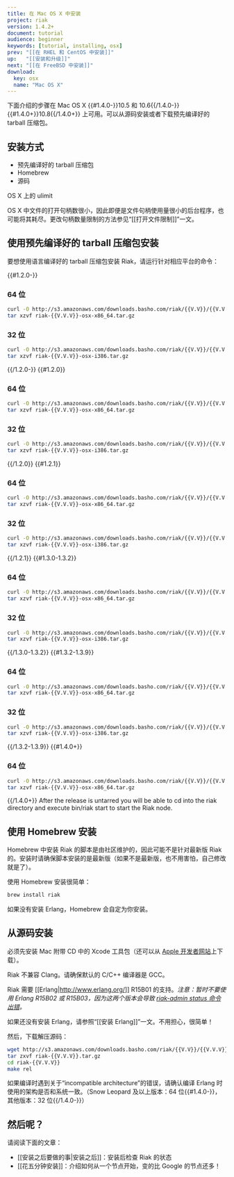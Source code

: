 ```yaml
---
title: 在 Mac OS X 中安装
project: riak
version: 1.4.2+
document: tutorial
audience: beginner
keywords: [tutorial, installing, osx]
prev: "[[在 RHEL 和 CentOS 中安装]]"
up:   "[[安装和升级]]"
next: "[[在 FreeBSD 中安装]]"
download:
  key: osx
  name: "Mac OS X"
---
```


下面介绍的步骤在 Mac OS X {{#1.4.0-}}10.5 和 10.6{{/1.4.0-}}{{#1.4.0+}}10.8{{/1.4.0+}} 上可用。可以从源码安装或者下载预先编译好的 tarball 压缩包。

## 安装方式

* 预先编译好的 tarball 压缩包
* Homebrew
* 源码

<div class="note">
<div class="title">OS X 上的 ulimit</div>

OS X 中文件的打开句柄数很小，因此即便是文件句柄使用量很小的后台程序，也可能将其耗尽。更改句柄数量限制的方法参见“[[打开文件限制]]”一文。
</div>

## 使用预先编译好的 tarball 压缩包安装

要想使用语言编译好的 tarball 压缩包安装 Riak，请运行针对相应平台的命令：

{{#1.2.0-}}

### 64 位

```bash
curl -O http://s3.amazonaws.com/downloads.basho.com/riak/{{V.V}}/{{V.V.V}}/riak-{{V.V}}-osx-x86_64.tar.gz
tar xzvf riak-{{V.V.V}}-osx-x86_64.tar.gz
```

### 32 位

```bash
curl -O http://s3.amazonaws.com/downloads.basho.com/riak/{{V.V}}/{{V.V.V}}/riak-{{V.V.V}}-osx-i386.tar.gz
tar xzvf riak-{{V.V.V}}-osx-i386.tar.gz
```

{{/1.2.0-}}
{{#1.2.0}}

### 64 位

```bash
curl -O http://s3.amazonaws.com/downloads.basho.com/riak/{{V.V}}/{{V.V.V}}/osx/10.4/riak-{{V.V.V}}-osx-x86_64.tar.gz
tar xzvf riak-{{V.V.V}}-osx-x86_64.tar.gz
```

### 32 位

```bash
curl -O http://s3.amazonaws.com/downloads.basho.com/riak/{{V.V}}/{{V.V.V}}/osx/10.4/riak-{{V.V.V}}-osx-i386.tar.gz
tar xzvf riak-{{V.V.V}}-osx-i386.tar.gz
```

{{/1.2.0}}
{{#1.2.1}}

### 64 位

```bash
curl -O http://s3.amazonaws.com/downloads.basho.com/riak/{{V.V}}/{{V.V.V}}/osx/10.4/riak-{{V.V.V}}-osx-x86_64.tar.gz
tar xzvf riak-{{V.V.V}}-osx-x86_64.tar.gz
```

### 32 位

```bash
curl -O http://s3.amazonaws.com/downloads.basho.com/riak/{{V.V}}/{{V.V.V}}/osx/10.4/riak-{{V.V.V}}-osx-i386.tar.gz
tar xzvf riak-{{V.V.V}}-osx-i386.tar.gz
```

{{/1.2.1}}
{{#1.3.0-1.3.2}}

### 64 位

```bash
curl -O http://s3.amazonaws.com/downloads.basho.com/riak/{{V.V}}/{{V.V.V}}/osx/10.6/riak-{{V.V.V}}-osx-x86_64.tar.gz
tar xzvf riak-{{V.V.V}}-osx-x86_64.tar.gz
```

### 32 位

```bash
curl -O http://s3.amazonaws.com/downloads.basho.com/riak/{{V.V}}/{{V.V.V}}/osx/10.6/riak-{{V.V.V}}-osx-i386.tar.gz
tar xzvf riak-{{V.V.V}}-osx-i386.tar.gz
```

{{/1.3.0-1.3.2}}
{{#1.3.2-1.3.9}}

### 64 位

```bash
curl -O http://s3.amazonaws.com/downloads.basho.com/riak/{{V.V}}/{{V.V.V}}/osx/10.8/riak-{{V.V.V}}-osx-x86_64.tar.gz
tar xzvf riak-{{V.V.V}}-osx-x86_64.tar.gz
```

### 32 位

```bash
curl -O http://s3.amazonaws.com/downloads.basho.com/riak/{{V.V}}/{{V.V.V}}/osx/10.8/riak-{{V.V.V}}-osx-i386.tar.gz
tar xzvf riak-{{V.V.V}}-osx-i386.tar.gz
```

{{/1.3.2-1.3.9}}
{{#1.4.0+}}

### 64 位

```bash
curl -O http://s3.amazonaws.com/downloads.basho.com/riak/{{V.V}}/{{V.V.V}}/osx/10.8/riak-{{V.V.V}}-OSX-x86_64.tar.gz
tar xzvf riak-{{V.V.V}}-osx-x86_64.tar.gz
```

{{/1.4.0+}}
After the release is untarred you will be able to cd into the riak directory and execute bin/riak start to start the Riak node.

## 使用 Homebrew 安装

<div class="note">Homebrew 中安装 Riak 的脚本是由社区维护的，因此可能不是针对最新版 Riak 的。安装时请确保脚本安装的是最新版（如果不是最新版，也不用害怕，自己修改就是了）。</div>

使用 Homebrew 安装很简单：

```bash
brew install riak
```

如果没有安装 Erlang，Homebrew 会自定为你安装。

<a id="Installing-From-Source"></a>
## 从源码安装

必须先安装 Mac 附带 CD 中的 Xcode 工具包（还可以从 [Apple 开发者网站](http://developer.apple.com/)上下载）。

<div class="note">Riak 不兼容 Clang。请确保默认的 C/C++ 编译器是 GCC。</div>

Riak 需要 [[Erlang|http://www.erlang.org/]] R15B01 的支持。*注意：暂时不要使用 Erlang R15B02 或 R15B03，因为这两个版本会导致 [riak-admin status 命令出错](https://github.com/basho/riak/issues/227)。*

如果还没有安装 Erlang，请参照“[[安装 Erlang]]”一文。不用担心，很简单！

然后，下载解压源码：

```bash
wget http://s3.amazonaws.com/downloads.basho.com/riak/{{V.V}}/{{V.V.V}}/riak-{{V.V.V}}.tar.gz
tar zxvf riak-{{V.V.V}}.tar.gz
cd riak-{{V.V.V}}
make rel
```

如果编译时遇到关于“incompatible architecture”的错误，请确认编译 Erlang 时使用的架构是否和系统一致。（Snow Leopard 及以上版本：64 位{{#1.4.0-}}，其他版本：32 位{{/1.4.0-}}）

## 然后呢？

请阅读下面的文章：

-   [[安装之后要做的事|安装之后]]：安装后检查 Riak 的状态
-   [[花五分钟安装]]：介绍如何从一个节点开始，变的比 Google 的节点还多！
